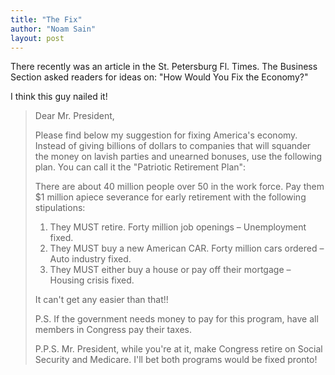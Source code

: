 ```yaml
---
title: "The Fix"
author: "Noam Sain"
layout: post
---
```


There recently was an article in the St. Petersburg Fl. Times. The Business Section asked readers for ideas on: "How Would You Fix the Economy?"

I think this guy nailed it!

> Dear Mr. President,
> 
> Please find below my suggestion for fixing America's economy. Instead of giving billions of dollars to companies that will squander the money on lavish parties and unearned bonuses, use the following plan. You can call it the "Patriotic Retirement Plan":
> 
> There are about 40 million people over 50 in the work force. Pay them $1 million apiece severance for early retirement with the following stipulations:
> 
> 1. They MUST retire. Forty million job openings – Unemployment fixed.
> 2. They MUST buy a new American CAR. Forty million cars ordered – Auto industry fixed.
> 3. They MUST either buy a house or pay off their mortgage – Housing crisis fixed.
> 
> It can't get any easier than that!!
> 
> P.S. If the government needs money to pay for this program, have all members in Congress pay their taxes.
> 
> P.P.S. Mr. President, while you're at it, make Congress retire on Social Security and Medicare. I'll bet both programs would be fixed pronto!